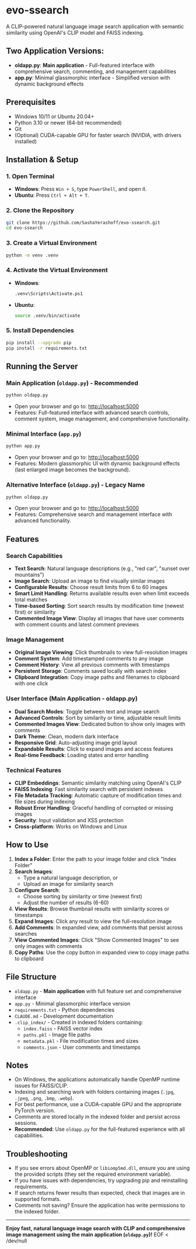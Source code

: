 # evo-ssearch

A CLIP-powered natural language image search application with semantic similarity using OpenAI's CLIP model and FAISS indexing.

## Two Application Versions:
- **oldapp.py**: **Main application** - Full-featured interface with comprehensive search, commenting, and management capabilities
- **app.py**: Minimal glassmorphic interface - Simplified version with dynamic background effects

## Prerequisites
- Windows 10/11 or Ubuntu 20.04+
- Python 3.10 or newer (64-bit recommended)
- Git
- (Optional) CUDA-capable GPU for faster search (NVIDIA, with drivers installed)

## Installation & Setup

### 1. Open Terminal
- **Windows**: Press `Win + S`, type `PowerShell`, and open it.
- **Ubuntu**: Press `Ctrl + Alt + T`.

### 2. Clone the Repository
```sh
git clone https://github.com/SashaYerashoff/evo-ssearch.git
cd evo-ssearch
```

### 3. Create a Virtual Environment
```sh
python -m venv .venv
```

### 4. Activate the Virtual Environment
- **Windows**:
  ```sh
  .venv\Scripts\Activate.ps1
  ```
- **Ubuntu**:
  ```sh
  source .venv/bin/activate
  ```

### 5. Install Dependencies
```sh
pip install --upgrade pip
pip install -r requirements.txt
```

## Running the Server

### Main Application (`oldapp.py`) - **Recommended**
```sh
python oldapp.py
```
- Open your browser and go to: [http://localhost:5000](http://localhost:5000)
- Features: Full-featured interface with advanced search controls, comment system, image management, and comprehensive functionality.

### Minimal Interface (`app.py`)
```sh
python app.py
```
- Open your browser and go to: [http://localhost:5000](http://localhost:5000)
- Features: Modern glassmorphic UI with dynamic background effects (last enlarged image becomes the background).

### Alternative Interface (`oldapp.py`) - **Legacy Name**
```sh
python oldapp.py
```
- Open your browser and go to: [http://localhost:5000](http://localhost:5000)
- Features: Comprehensive search and management interface with advanced functionality.

## Features

### Search Capabilities
- **Text Search**: Natural language descriptions (e.g., "red car", "sunset over mountains")
- **Image Search**: Upload an image to find visually similar images
- **Configurable Results**: Choose result limits from 6 to 60 images
- **Smart Limit Handling**: Returns available results even when limit exceeds total matches
- **Time-based Sorting**: Sort search results by modification time (newest first) or similarity
- **Commented Image View**: Display all images that have user comments with comment counts and latest comment previews

### Image Management
- **Original Image Viewing**: Click thumbnails to view full-resolution images
- **Comment System**: Add timestamped comments to any image
- **Comment History**: View all previous comments with timestamps
- **Persistent Storage**: Comments saved locally with search index
- **Clipboard Integration**: Copy image paths and filenames to clipboard with one click

### User Interface (Main Application - oldapp.py)
- **Dual Search Modes**: Toggle between text and image search
- **Advanced Controls**: Sort by similarity or time, adjustable result limits
- **Commented Images View**: Dedicated button to show only images with comments
- **Dark Theme**: Clean, modern dark interface
- **Responsive Grid**: Auto-adjusting image grid layout
- **Expandable Results**: Click to expand images and access features
- **Real-time Feedback**: Loading states and error handling

### Technical Features
- **CLIP Embeddings**: Semantic similarity matching using OpenAI's CLIP
- **FAISS Indexing**: Fast similarity search with persistent indexes
- **File Metadata Tracking**: Automatic capture of modification times and file sizes during indexing
- **Robust Error Handling**: Graceful handling of corrupted or missing images
- **Security**: Input validation and XSS protection
- **Cross-platform**: Works on Windows and Linux

## How to Use

1. **Index a Folder**: Enter the path to your image folder and click "Index Folder"
2. **Search Images**: 
   - Type a natural language description, or
   - Upload an image for similarity search
3. **Configure Search**: 
   - Choose sorting by similarity or time (newest first)
   - Adjust the number of results (6-60)
4. **View Results**: Browse thumbnail results with similarity scores or timestamps
5. **Expand Images**: Click any result to view the full-resolution image
6. **Add Comments**: In expanded view, add comments that persist across searches
7. **View Commented Images**: Click "Show Commented Images" to see only images with comments
8. **Copy Paths**: Use the copy button in expanded view to copy image paths to clipboard

## File Structure

- `oldapp.py` - **Main application** with full feature set and comprehensive interface
- `app.py` - Minimal glassmorphic interface version
- `requirements.txt` - Python dependencies
- `CLAUDE.md` - Development documentation
- `.clip_index/` - Created in indexed folders containing:
  - `index.faiss` - FAISS vector index
  - `paths.pkl` - Image file paths
  - `metadata.pkl` - File modification times and sizes
  - `comments.json` - User comments and timestamps

## Notes
- On Windows, the applications automatically handle OpenMP runtime issues for FAISS/CLIP.
- Indexing and searching work with folders containing images (`.jpg`, `.jpeg`, `.png`, `.bmp`, `.webp`).
- For best performance, use a CUDA-capable GPU and the appropriate PyTorch version.
- Comments are stored locally in the indexed folder and persist across sessions.
- **Recommended**: Use `oldapp.py` for the full-featured experience with all capabilities.

## Troubleshooting
- If you see errors about OpenMP or `libiomp5md.dll`, ensure you are using the provided scripts (they set the required environment variable).
- If you have issues with dependencies, try upgrading pip and reinstalling requirements.
- If search returns fewer results than expected, check that images are in supported formats.
- Comments not saving? Ensure the application has write permissions to the indexed folder.

---

**Enjoy fast, natural language image search with CLIP and comprehensive image management using the main application (`oldapp.py`)!**
EOF < /dev/null
